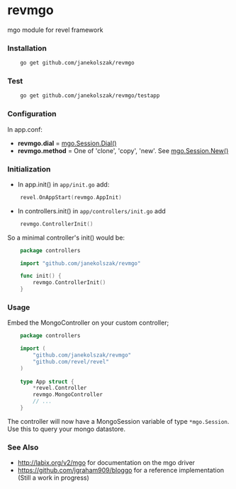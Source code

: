 revmgo
======
mgo module for revel framework

### Installation
``` bash
    go get github.com/janekolszak/revmgo
```
### Test
``` bash
    go get github.com/janekolszak/revmgo/testapp
```
### Configuration
In app.conf:
- **revmgo.dial** = [mgo.Session.Dial()](http://godoc.org/labix.org/v2/mgo#Dial)
- **revmgo.method** = One of 'clone', 'copy', 'new'. See [mgo.Session.New()](http://godoc.org/labix.org/v2/mgo#Session.New)

### Initialization
- In app.init() in `app/init.go` add:
``` go
    revel.OnAppStart(revmgo.AppInit)
```

- In controllers.init() in `app/controllers/init.go` add
``` go
    revmgo.ControllerInit()
```
So a minimal controller's init() would be:

``` go
    package controllers

    import "github.com/janekolszak/revmgo"

    func init() {
        revmgo.ControllerInit()
    }
```

### Usage
Embed the MongoController on your custom controller;
``` go
    package controllers

    import (
        "github.com/janekolszak/revmgo"
        "github.com/revel/revel"
    )
    
    type App struct {
        *revel.Controller
        revmgo.MongoController
  		// ...
  	}
```
The controller will now have a MongoSession variable of type `*mgo.Session`. Use this to query your mongo datastore.

### See Also

*  http://labix.org/v2/mgo for documentation on the mgo driver
*  https://github.com/jgraham909/bloggo for a reference implementation (Still a work in progress)


